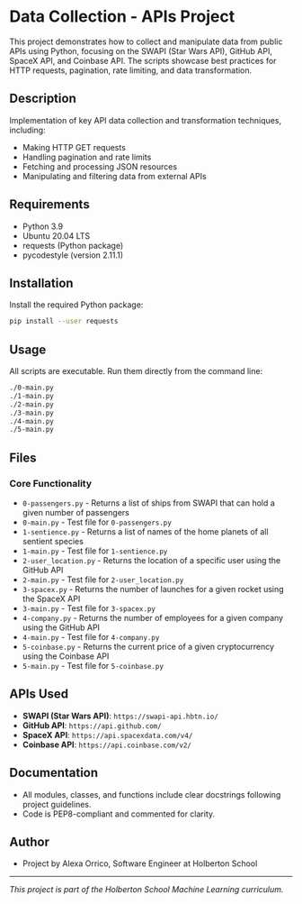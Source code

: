 # Data Collection - APIs Project

This project demonstrates how to collect and manipulate data from public APIs using Python, focusing on the SWAPI (Star Wars API), GitHub API, SpaceX API, and Coinbase API. The scripts showcase best practices for HTTP requests, pagination, rate limiting, and data transformation.

## Description

Implementation of key API data collection and transformation techniques, including:
- Making HTTP GET requests
- Handling pagination and rate limits
- Fetching and processing JSON resources
- Manipulating and filtering data from external APIs

## Requirements

- Python 3.9
- Ubuntu 20.04 LTS
- requests (Python package)
- pycodestyle (version 2.11.1)

## Installation

Install the required Python package:
```bash
pip install --user requests
```

## Usage

All scripts are executable. Run them directly from the command line:
```bash
./0-main.py
./1-main.py
./2-main.py
./3-main.py
./4-main.py
./5-main.py
```

## Files

### Core Functionality
- `0-passengers.py` - Returns a list of ships from SWAPI that can hold a given number of passengers
- `0-main.py` - Test file for `0-passengers.py`
- `1-sentience.py` - Returns a list of names of the home planets of all sentient species
- `1-main.py` - Test file for `1-sentience.py`
- `2-user_location.py` - Returns the location of a specific user using the GitHub API
- `2-main.py` - Test file for `2-user_location.py`
- `3-spacex.py` - Returns the number of launches for a given rocket using the SpaceX API
- `3-main.py` - Test file for `3-spacex.py`
- `4-company.py` - Returns the number of employees for a given company using the GitHub API
- `4-main.py` - Test file for `4-company.py`
- `5-coinbase.py` - Returns the current price of a given cryptocurrency using the Coinbase API
- `5-main.py` - Test file for `5-coinbase.py`

## APIs Used

- **SWAPI (Star Wars API)**: `https://swapi-api.hbtn.io/`
- **GitHub API**: `https://api.github.com/`
- **SpaceX API**: `https://api.spacexdata.com/v4/`
- **Coinbase API**: `https://api.coinbase.com/v2/`

## Documentation

- All modules, classes, and functions include clear docstrings following project guidelines.
- Code is PEP8-compliant and commented for clarity.

## Author

- Project by Alexa Orrico, Software Engineer at Holberton School

---

*This project is part of the Holberton School Machine Learning curriculum.* 
